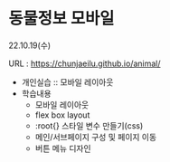 # 동물정보 모바일
22.10.19(수)

URL : https://chunjaeilu.github.io/animal/

- 개인실습 :: 모바일 레이아웃
- 학습내용
  - 모바일 레이아웃
  - flex box layout
  - :root{} 스타일 변수 만들기(css)
  - 메인/서브페이지 구성 및 페이지 이동
  - 버튼 메뉴 디자인
